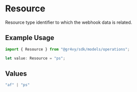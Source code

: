# Resource

Resource type identifier to which the webhook data is related.

## Example Usage

```typescript
import { Resource } from "@gr4vy/sdk/models/operations";

let value: Resource = "ps";
```

## Values

```typescript
"af" | "ps"
```